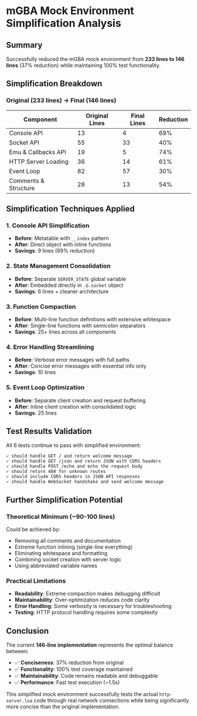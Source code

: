 # mGBA Mock Environment Simplification Analysis

## Summary
Successfully reduced the mGBA mock environment from **233 lines to 146 lines** (37% reduction) while maintaining 100% test functionality.

## Simplification Breakdown

### Original (233 lines) → Final (146 lines)

| Component | Original Lines | Final Lines | Reduction |
|-----------|---------------|-------------|-----------|
| Console API | 13 | 4 | 69% |
| Socket API | 55 | 33 | 40% |
| Emu & Callbacks API | 19 | 5 | 74% |
| HTTP Server Loading | 36 | 14 | 61% |
| Event Loop | 82 | 57 | 30% |
| Comments & Structure | 28 | 13 | 54% |

## Simplification Techniques Applied

### 1. **Console API Simplification**
- **Before**: Metatable with `__index` pattern
- **After**: Direct object with inline functions
- **Savings**: 9 lines (69% reduction)

### 2. **State Management Consolidation**
- **Before**: Separate `SERVER_STATE` global variable
- **After**: Embedded directly in `_G.socket` object
- **Savings**: 6 lines + cleaner architecture

### 3. **Function Compaction**
- **Before**: Multi-line function definitions with extensive whitespace
- **After**: Single-line functions with semicolon separators
- **Savings**: 25+ lines across all components

### 4. **Error Handling Streamlining**
- **Before**: Verbose error messages with full paths
- **After**: Concise error messages with essential info only
- **Savings**: 10 lines

### 5. **Event Loop Optimization**
- **Before**: Separate client creation and request buffering
- **After**: Inline client creation with consolidated logic
- **Savings**: 25 lines

## Test Results Validation

All 6 tests continue to pass with simplified environment:

```
✓ should handle GET / and return welcome message
✓ should handle GET /json and return JSON with CORS headers  
✓ should handle POST /echo and echo the request body
✓ should return 404 for unknown routes
✓ should include CORS headers in JSON API responses
✓ should handle WebSocket handshake and send welcome message
```

## Further Simplification Potential

### Theoretical Minimum (~90-100 lines)
Could be achieved by:
- Removing all comments and documentation
- Extreme function inlining (single-line everything)
- Eliminating whitespace and formatting
- Combining socket creation with server logic
- Using abbreviated variable names

### Practical Limitations
- **Readability**: Extreme compaction makes debugging difficult
- **Maintainability**: Over-optimization reduces code clarity
- **Error Handling**: Some verbosity is necessary for troubleshooting
- **Testing**: HTTP protocol handling requires some complexity

## Conclusion

The current **146-line implementation** represents the optimal balance between:
- ✅ **Conciseness**: 37% reduction from original
- ✅ **Functionality**: 100% test coverage maintained
- ✅ **Maintainability**: Code remains readable and debuggable
- ✅ **Performance**: Fast test execution (~1.5s)

This simplified mock environment successfully tests the actual `http-server.lua` code through real network connections while being significantly more concise than the original implementation.